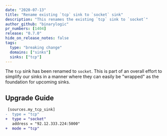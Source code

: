 ```yaml
---
date: "2020-07-13"
title: "Rename existing `tcp` sink to `socket` sink"
description: "This renames the existing `tcp` sink to `socket`"
author_github: "binarylogic"
pr_numbers: [1404]
release: "0.7.0"
hide_on_release_notes: false
tags:
  type: "breaking change"
  domains: ["sinks"]
  sinks: ["tcp"]
---
```


The `tcp` sink has been renamed to `socket`. This is part of an overall effort
to simplify our sinks in a manner where they can easily be "wrapped" as the
foundation for upcoming sinks.

## Upgrade Guide

```diff title="vector.toml"
 [sources.my_tcp_sink]
-  type = "tcp"
+  type = "socket"
   address = "92.12.333.224:5000"
+  mode = "tcp"
```
